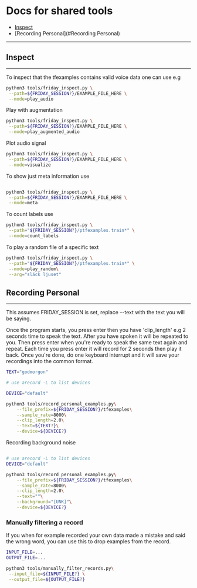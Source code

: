 # Docs for shared tools

- [Inspect](#Inspect)
- [Recording Personal](#Recording Personal)

---

## Inspect 

---

To inspect that the tfexamples contains valid voice data one can use e.g

```bash
python3 tools/friday_inspect.py \
 --path=${FRIDAY_SESSION?}/EXAMPLE_FILE_HERE \
 --mode=play_audio
```

Play with augmentation

```bash
python3 tools/friday_inspect.py \
 --path=${FRIDAY_SESSION?}/EXAMPLE_FILE_HERE \
 --mode=play_augmented_audio
```

Plot audio signal
```bash
python3 tools/friday_inspect.py \
 --path=${FRIDAY_SESSION?}/EXAMPLE_FILE_HERE \
 --mode=visualize

```

To show just meta information use

```bash 

python3 tools/friday_inspect.py \
 --path=${FRIDAY_SESSION?}/EXAMPLE_FILE_HERE \
 --mode=meta
```

To count labels use

```bash 
python3 tools/friday_inspect.py \
 --path="${FRIDAY_SESSION?}/ptfexamples.train*" \
 --mode=count_labels
```

To play a random file of a specific text

```bash 
python3 tools/friday_inspect.py \
 --path="${FRIDAY_SESSION?}/ptfexamples.train*" \
 --mode=play_random\
 --arg="släck ljuset"
```

## Recording Personal

---

This assumes FRIDAY_SESSION is set, replace --text with the text you will be saying.

Once the program starts, you press enter then you have 'clip_length' e.g 2 seconds time to speak the text. After you have spoken it will be
repeated to you. Then press enter when you're ready to speak the same text again and repeat. Each time you press enter it will record for 2 seconds then play it back.
Once you're done, do one keyboard interrupt and it will save your recordings into the common format.

```bash
TEXT="godmorgon"

# use arecord -L to list devices

DEVICE="default"

python3 tools/record_personal_examples.py\
    --file_prefix=${FRIDAY_SESSION?}/tfexamples\
    --sample_rate=8000\
    --clip_length=2.0\
    --text=${TEXT?}\
    --device=${DEVICE?}

```

Recording background noise
```bash

# use arecord -L to list devices
DEVICE="default"

python3 tools/record_personal_examples.py\
    --file_prefix=${FRIDAY_SESSION?}/tfexamples\
    --sample_rate=8000\
    --clip_length=2.0\
    --text=""\
    --background="[UNK]"\
    --device=${DEVICE?}
```


### Manually filtering a record

If you when for example recorded your own data made a mistake and said the wrong word, you can use this to
drop examples from the record.

```bash
INPUT_FILE=...
OUTPUT_FILE=...

python3 tools/manually_filter_records.py\
 --input_file=${INPUT_FILE?} \
 --output_file=${OUTPUT_FILE?}
```
